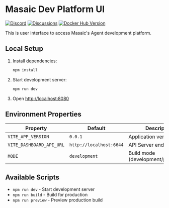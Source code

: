# Masaic Dev Platform UI
[![Discord](https://img.shields.io/static/v1?label=Discord&message=Join%20Us&color=5865F2&logo=discord&logoColor=white)](https://discord.com/channels/1335132819260702723/1354795442004820068)
[![Discussions](https://img.shields.io/static/v1?label=Discussions&message=Community&color=3FB950&logo=github&logoColor=white)](https://github.com/orgs/masaic-ai-platform/discussions)
[![Docker Hub Version](https://img.shields.io/docker/v/masaicai/platform-ui?label=version&sort=semver)](https://hub.docker.com/r/masaicai/platform-ui/tags)

This is user interface to access Masaic's Agent development platform.

## Local Setup

1. Install dependencies:
   ```bash
   npm install
   ```

2. Start development server:
   ```bash
   npm run dev
   ```

3. Open [http://localhost:8080](http://localhost:8080)

## Environment Properties

| Property | Default | Description                        |
|----------|---------|------------------------------------|
| `VITE_APP_VERSION` | `0.0.1` | Application version                |
| `VITE_DASHBOARD_API_URL` | `http://localhost:6644` | API Server endpoint                |
| `MODE` | `development` | Build mode (development/production) |

## Available Scripts

- `npm run dev` - Start development server
- `npm run build` - Build for production
- `npm run preview` - Preview production build
